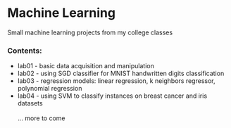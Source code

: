 # Machine Learning

Small machine learning projects from my college classes


### Contents:
- lab01 - basic data acquisition and manipulation
- lab02 - using SGD classifier for MNIST handwritten digits classification
- lab03 - regression models: linear regression, k neighbors regressor, polynomial regression  
- lab04 - using SVM to classify instances on breast cancer and iris datasets  
\
... more to come
